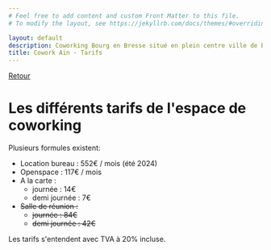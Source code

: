 ```yaml
---
# Feel free to add content and custom Front Matter to this file.
# To modify the layout, see https://jekyllrb.com/docs/themes/#overriding-theme-defaults

layout: default
description: Coworking Bourg en Bresse situé en plein centre ville de Bourg.
title: Cowork Ain - Tarifs
---
```


[Retour](/)

# Les différents tarifs de l'espace de coworking
Plusieurs formules existent:
- Location bureau : 552€ / mois (été 2024)
- Openspace : 117€ / mois
- A la carte :
    - journée : 14€
    - demi journée : 7€
- ~~Salle de réunion :~~
    - ~~journée : 84€~~
    - ~~demi journée : 42€~~

Les tarifs s'entendent avec TVA à 20% incluse.
